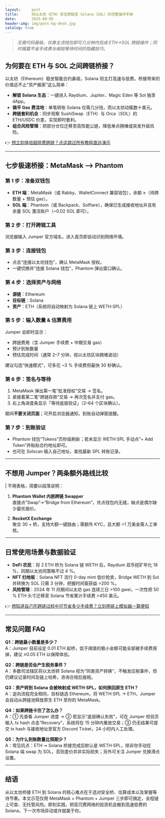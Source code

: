 ```yaml
---
layout:     post
title:      将以太坊（ETH）安全跨链至 Solana（SOL）的完整操作手册
date:       2025-09-05
header-img: img/post-bg-desk.jpg
catalog: true
---
```


> _无需代码基础，仅靠主流钱包即可几分钟内完成 ETH→SOL 跨链操作；同时揭露节省手续费与缩短等待时间的隐藏技巧。_

## 为何要在 ETH 与 SOL 之间跨链桥接？

以太坊（Ethereum）稳坐智能合约鼻祖，Solana 则主打高速与低费。桥接带来的价值远不止“资产搬家”这么简单：

- **解锁 Solana 生态**：一键进入 Raydium、Jupiter、Magic Eden 等 Sol 独享 dApp。
- **镐平 Gas 费洼地**：单笔转账 Solana 仅需几分钱，而以太坊动辄数十美元。
- **跨链套利机会**：同步观察 SushiSwap（ETH）与 Orca（SOL）的 ETH/USDC 价差，实现即时套利。
- **组合风险管理**：把部分仓位迁移至高性能公链，降低单点拥堵或突发升级风险。

👉 [想立刻体验超低费跨链？点这跳过所有教程直达演示](https://okxdog.com/)

---

## 七步极速桥接：MetaMask ⟶ Phantom

### 第 1 步：准备双钱包
- **ETH 端**：MetaMask（或 Rabby、WalletConnect 兼容钱包），余额 ≥（待跨数量 + 预估 gas）。
- **SOL 端**：Phantom（或 Backpack、Solflare），确保已生成接收地址并且有余量 SOL 激活账户（~0.02 SOL 即可）。

### 第 2 步：打开跨链工具
浏览器输入 Jumper 官方域名，进入首页即自动识别网络环境。

### 第 3 步：连接钱包
- 点击“连接以太坊钱包”，确认 MetaMask 授权。
- 一键切换并“连接 Solana 钱包”，Phantom 弹出窗口确认。

### 第 4 步：选择资产与网络
- **源链**：Ethereum
- **目标链**：Solana
- **资产**：ETH（系统将自动映射为 Solana 链上 WETH·SPL）

### 第 5 步：输入数量 & 估算费用
Jumper 会即时显示：
- 跨链费用（含 Jumper 手续费 + 中期交易 gas）
- 预计到账数量
- 预估完成时间（通常 2–7 分钟，视以太坊区块拥堵波动）

建议勾选“快速模式”，可多花 ~3 % 手续费但最快 30 秒确认。

### 第 6 步：签名与等待
1. MetaMask 弹出第一笔“批准授权”交易 → 签名。
2. 紧接着第二笔“跨链存款”交易 → 再次签名并支付 gas。
3. 右上角进度条显示「等待底层验证」（2–64 个区块确认）。

期间**不要关闭页面**；可开启浏览器通知，到账自动弹窗提醒。

### 第 7 步：到账验证
- Phantom 钱包“Tokens”页秒级刷新；若未显示 WETH·SPL 手动点“+ Add Token”并粘贴合约地址即可。
- 也可在 Solscan 输入自己地址，查找最新 SPL 转账记录。

---

## 不想用 Jumper？两条额外路线比较

| 不用表格，简要以段落说明：

1. **Phantom Wallet 内嵌跨链 Swapper**  
   直接点“Swap”→“Bridge from Ethereum”，优点钱包内无缝，缺点是偶尔缺少最优报价。

2. **RocketX Exchange**  
   聚合 30 + 桥，支持大额一键路由；需额外 KYC，且大额 >1 万美金需人工审核。

---

## 日常使用场景与数据验证

- **DeFi 农民**：将 2 ETH 桥为 Solana 链 WETH 后，Raydium 双币挖矿年化 18 %，同期以太坊同策略不过 4 %。
- **NFT 扫地板**：Solana NFT 流行 0-day mint 低价抢卖，Bridge WETH 到 Sol 并转换为 SOL 只需 3 分钟，把握时间窗获益 >200 %。
- **风险管理**：2024 年 11 月期间以太坊 gas 连续三日 >100 gwei，一次性把 50 % ETH 头寸迁移至 Solana 节省累计手续费 >450 美元。

👉 [想知道自己在跨链过程中可节省多少手续费？立刻用链上模拟器一算便知](https://okxdog.com/)

---

## 常见问题 FAQ

**Q1：跨链最小数量是多少？**  
A：Jumper 目前设定 0.01 ETH 起桥，低于阈值的极小金额可能全部被手续费用掉，建议 ≥0.05 ETH 以保障体验。

**Q2：跨链是否会产生税务事件？**  
A：多数司法辖区将以太坊转 Solana 视为“同类资产转换”，不触发应税事件，但仍建议记录时间及链上哈希，咨询合规后报税。

**Q3：资产转到 Solana 会被映射成 WETH·SPL，如何换回原生 ETH？**  
A：逆向流程完全相同，目标链选 Ethereum，将 WETH·SPL → ETH，Jumper 会自动从跨链池释放原生 ETH 至你的 MetaMask。

**Q4：如果跨链卡住了怎么办？**  
A：① 先查看 Jumper 进度 → ② 若显示“底层确认失败”，可在 Jumper 校验页输入 tx hash 点击“Recovery”，系统将在 15 分钟内重放交易；③ 仍无结果可提交 tx hash 与接收地址至官方 Discord Ticket，24 小时内人工处理。

**Q5：为什么到账数量比预期少？**  
A：常见坑点：ETH ➞ Solana 桥接完成后默认是 WETH·SPL，除非你手动在 Solana 端 swap 为 SOL，否则差价并非实际损失；另外可关注 Jumper 兑换滑点设置。

---

## 结语

从以太坊桥接 ETH 到 Solana 的核心难点在于选对安全桥、估算成本以及掌握等待节奏。本文示范仅用 MetaMask + Phantom + Jumper 三步即可搞定，全程链上可查、无托管风险。即刻实践，把高冗费网络的投资机会搬到高速低费的 Solana，下一次市场异动或许就属于你。